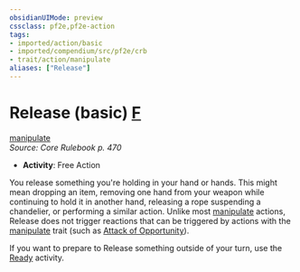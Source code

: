 ```yaml
---
obsidianUIMode: preview
cssclass: pf2e,pf2e-action
tags:
- imported/action/basic
- imported/compendium/src/pf2e/crb
- trait/action/manipulate
aliases: ["Release"]
---
```

# Release (basic) [F](chapter-9-playing-the-game.md#Actions "Free Action")
[manipulate](manipulate.md)  
*Source: Core Rulebook p. 470*  


- **Activity**: Free Action

You release something you're holding in your hand or hands. This might mean dropping an item, removing one hand from your weapon while continuing to hold it in another hand, releasing a rope suspending a chandelier, or performing a similar action. Unlike most [manipulate](manipulate.md) actions, Release does not trigger reactions that can be triggered by actions with the [manipulate](manipulate.md) trait (such as [Attack of Opportunity](rules/actions/attack-of-opportunity.md)).

If you want to prepare to Release something outside of your turn, use the [Ready](ready.md) activity.